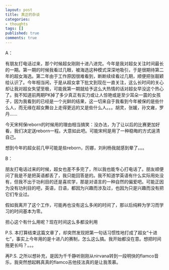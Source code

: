 ```yaml
---
layout: post
title: 真正的杂谈
categories:
- thoughts
tags: []
published: true
comments: true
---
```

<p>A：</p>

<p>有朋友打电话过来，那个时候超女刚刚十进八进完。今年是我对超女关注时间最长的一期。第一期的时候我看过几眼，被海选这种模式深深地吸引，于是很期待第二年的超女海选。第二年由于工作原因很难看到，断断续续看过几期，顺便把张靓颖给认识了。今年相当闲，于是从超女拿下批文到现在一直关注，这么长时间的关心却让我对超女失望至极，可能我第一期就给予这么大热情的话对超女早没这个热心了。我不知道前两期PK掉了多少真正有实力或让人惊艳或是至少耳朵一震的女孩子，因为我看到的已经是一个光鲜的结果，这一切来自于我看到今年被保的是些什么人，而无缘在超女舞台上走得更远的又是些什么人。。。胡灵，张媛，孙文雍，罗丹……</p>

<p>今天宋柯保reborn的时候用的理由相当搞笑：没办法，为了让以后的比赛更加好看，我们决定送reborn一程。大意如此吧。可能宋柯是用了一种稳晦的方式逞清自己。</p>

<p>想到今年的超女前几甲可能是些reborn，厉娜，刘利杨我就感到晕了。。。</p>

<p>B：</p>

<p>朋友打电话过来的时候，超女也差不多完了，所以我也能专心打电话了。朋友顺便问了我是不是把英语都丢了，我只能回答是的。我不知道学英语有什么实际用处没有，但我不出于功利目的还是喜欢学，那是对语言的一种自然的偏爱吧。可能正因为没有功利目的吧，英语，日语，都因为兴趣而涉及过，也因为只是兴趣而没有把它们专业过。</p>

<p>假如我离开了这个工作，可能再也没有这么多闲的时间了，那以后纯粹为学习而学习的时间基本为零。</p>

<p>担心这个有什么用呢？现在时间这么多都没利用</p>

<p>P.S.  本打算结束这篇文章了，却突然发现把第一句话习惯性地打成了超女“十进七”，事实上今年用的是十进八的赛制，怎么这么搞。我开始都没在意。想把时间拖更长吗？。。。</p>

<p>再P.S.  之所以想补充，是因为千千静听刚刚从nirvana转到一段明快的flamco音乐，我突然想起韩真真的flamco吉他技法真的是让我羡慕。</p>
